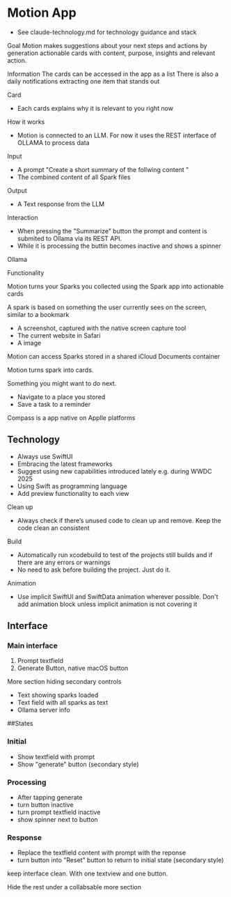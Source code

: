 # Motion App

+ See claude-technology.md for technology guidance and stack

Goal
Motion makes suggestions about your next steps and actions by generation actionable cards with content, purpose, insights and relevant action.

Information
The cards can be accessed in the app as a list
There is also a daily notifications extracting one item that stands out

Card
+ Each cards explains why it is relevant to you right now

How it works
+ Motion is connected to an LLM. For now it uses the REST interface of OLLAMA to process data

Input
+ A prompt "Create a short summary of the follwing content <spark content>" 
+ The combined content of all Spark files

Output
+ A Text response from the LLM

Interaction
+ When pressing the "Summarize" button the prompt and content is submited to Ollama via its REST API.
+ While it is processing the buttin becomes inactive and shows a spinner


Ollama


Functionality

Motion turns your Sparks you collected using the Spark app into actionable cards

A spark is based on something the user currently sees on the screen, similar to a bookmark
- A screenshot, captured with the native screen capture tool
- The current website in Safari
- A image

Motion can access Sparks stored in a shared iCloud Documents container

Motion turns spark into cards.

Something you might want to do next.

- Navigate to a place you stored
- Save a task to a reminder

Compass is a app native on Applle platforms

## Technology
- Always use SwiftUI
- Embracing the latest frameworks
- Suggest using new capabilities introduced lately e.g. during WWDC 2025
- Using Swift as programming language
- Add preview functionality to each view

Clean up
- Always check if there’s unused code to clean up and remove. Keep the code clean an consistent

Build
- Automatically run xcodebuild to test of the projects still builds and if there are any errors or warnings
- No need to ask before building the project. Just do it.

Animation
- Use implicit SwiftUI and SwiftData animation wherever possible. Don't add animation block unless implicit animation is not covering it


## Interface

### Main interface
1. Prompt textfield
2. Generate Button, native macOS button

More section hiding secondary controls
- Text showing sparks loaded
- Text field with all sparks as text
- Ollama server info

##States

### Initial

+ Show textfield with prompt
+ Show "generate" button (secondary style)

### Processing

+ After tapping generate
+ turn button inactive
+ turn prompt textfield inactive
+ show spinner next to button

### Response

+ Replace the textfield content with prompt with the reponse
+ turn button into "Reset" button to return to initial state (secondary style) 

keep interface clean. With one textview and one button.

Hide the rest under a collabsable more section
